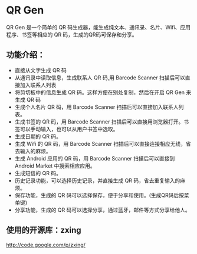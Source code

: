 # QR Gen

QR Gen 是一个简单的 QR 码生成器，能生成纯文本、通讯录、名片、Wifi、应用程序、书签等相应的 QR 码，生成的QR码可保存和分享。

## 功能介绍：

* 直接从文字生成 QR 码
* 从通讯录中读取信息，生成联系人 QR 码,用 Barcode Scanner 扫描后可以直接加入联系人列表
* 将剪切板中的信息生成 QR 码。这样方便在别处复制，然后在开启 QR Gen 来生成 QR 码
* 生成个人名片 QR 码，用 Barcode Scanner 扫描后可以直接加入联系人列表。
* 生成书签的 QR 码，用 Barcode Scanner 扫描后可以直接用浏览器打开。书签可以手动输入，也可以从用户书签中选取。
* 生成日期的 QR 码。
* 生成 Wifi 的 QR 码，用 Barcode Scanner 扫描后可以直接连接相应无线，省去输入的麻烦。
* 生成 Android 应用的 QR 码，用 Barcode Scanner 扫描后可以直接到 Android Market 中搜索相应应用。
* 生成短信的 QR 码。
* 历史记录功能，可以选择历史记录，并直接生成 QR 码，省去重复输入的麻烦。
* 保存功能，生成的 QR 码可以选择保存，便于分享和使用。(生成QR码后按菜单键)
* 分享功能，生成的 QR 码可以选择分享，通过蓝牙，邮件等方式分享给他人。

## 使用的开源库：zxing 
http://code.google.com/p/zxing/

